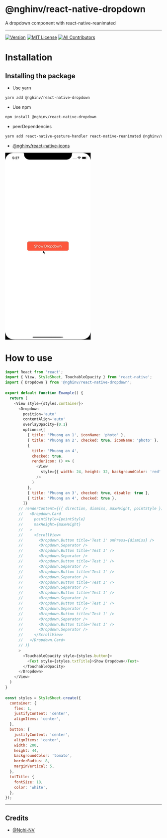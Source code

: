 
# @nghinv/react-native-dropdown

A dropdown component with react-native-reanimated

---


[![Version][version-badge]][package]
[![MIT License][license-badge]][license]
[![All Contributors][all-contributors-badge]][all-contributors]


# Installation

## Installing the package

* Use yarn

```sh
yarn add @nghinv/react-native-dropdown
```

* Use npm

```sh
npm install @nghinv/react-native-dropdown
```

- peerDependencies

```sh
yarn add react-native-gesture-handler react-native-reanimated @nghinv/react-native-icons
```

- [@nghinv/react-native-icons](https://github.com/nghinv-software/react-native-icons)


<img src="./assets/example.gif" height="600"/>


# How to use

```javascript
import React from 'react';
import { View, StyleSheet, TouchableOpacity } from 'react-native';
import { Dropdown } from '@nghinv/react-native-dropdown';

export default function Example() {
  return (
    <View style={styles.container}>
      <Dropdown
        position='auto'
        contentAlign='auto'
        overlayOpacity={0.1}
        options={[
          { title: 'Phuong an 1', iconName: 'photo' },
          { title: 'Phuong an 2', checked: true, iconName: 'photo' },
          {
            title: 'Phuong an 4',
            checked: true,
            renderIcon: () => (
              <View
                style={{ width: 24, height: 32, backgroundColor: 'red' }}
              />
            )
          },
          { title: 'Phuong an 3', checked: true, disable: true },
          { title: 'Phuong an 4', checked: true },
        ]}
      // renderContent={({ direction, dismiss, maxHeight, pointStyle }) => (
      //   <Dropdown.Card
      //     pointStyle={pointStyle}
      //     maxHeight={maxHeight}
      //   >
      //     <ScrollView>
      //       <Dropdown.Button title='Test 1' onPress={dismiss} />
      //       <Dropdown.Separator />
      //       <Dropdown.Button title='Test 1' />
      //       <Dropdown.Separator />
      //       <Dropdown.Button title='Test 1' />
      //       <Dropdown.Separator />
      //       <Dropdown.Button title='Test 1' />
      //       <Dropdown.Separator />
      //       <Dropdown.Button title='Test 1' />
      //       <Dropdown.Separator />
      //       <Dropdown.Button title='Test 1' />
      //       <Dropdown.Separator />
      //       <Dropdown.Button title='Test 1' />
      //       <Dropdown.Separator />
      //       <Dropdown.Button title='Test 1' />
      //       <Dropdown.Separator />
      //       <Dropdown.Button title='Test 1' />
      //       <Dropdown.Separator />
      //     </ScrollView>
      //   </Dropdown.Card>
      // )}
      >
        <TouchableOpacity style={styles.button}>
          <Text style={styles.txtTitle}>Show Dropdown</Text>
        </TouchableOpacity>
      </Dropdown>
    </View>
  )
}

const styles = StyleSheet.create({
  container: {
    flex: 1,
    justifyContent: 'center',
    alignItems: 'center',
  },
  button: {
    justifyContent: 'center',
    alignItems: 'center',
    width: 200,
    height: 44,
    backgroundColor: 'tomato',
    borderRadius: 8,
    marginVertical: 5,
  },
  txtTitle: {
    fontSize: 18,
    color: 'white',
  },
});
```

---
## Credits

- [@Nghi-NV](https://github.com/Nghi-NV)

[version-badge]: https://img.shields.io/npm/v/@nghinv/react-native-dropdown.svg?style=flat-square
[package]: https://www.npmjs.com/package/@nghinv/react-native-dropdown
[license-badge]: https://img.shields.io/npm/l/@nghinv/react-native-dropdown.svg?style=flat-square
[license]: https://opensource.org/licenses/MIT
[all-contributors-badge]: https://img.shields.io/badge/all_contributors-1-orange.svg?style=flat-square
[all-contributors]: #contributors
